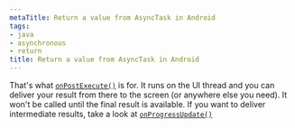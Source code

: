 ```yaml
---
metaTitle: Return a value from AsyncTask in Android
tags:
- java
- asynchronous
- return
title: Return a value from AsyncTask in Android
---
```


That's what [`onPostExecute()`](http://developer.android.com/reference/android/os/AsyncTask.html#onPostExecute%28Result%29) is for. It runs on the UI thread and you can deliver your result from there to the screen (or anywhere else you need). It won't be called until the final result is available. If you want to deliver intermediate results, take a look at [`onProgressUpdate()`](http://developer.android.com/reference/android/os/AsyncTask.html#onProgressUpdate%28Progress...%29)

